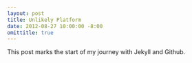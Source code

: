 ```yaml
---
layout: post
title: Unlikely Platform
date: 2012-08-27 10:00:00 -8:00
omittitle: true
---
```


This post marks the start of my journey with Jekyll and Github.
